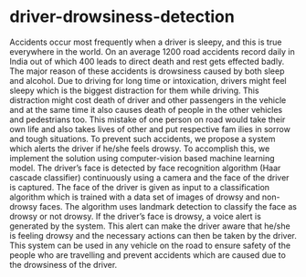 # driver-drowsiness-detection
Accidents occur most frequently when a driver is sleepy, and this is true everywhere in the world. On an average 1200 road accidents record daily in India out of which 400 leads to direct death and rest gets effected badly. The major reason of these accidents is drowsiness caused by both sleep and alcohol. Due to driving for long time or intoxication, drivers might feel sleepy which is the biggest distraction for them while driving. This distraction might cost death of driver and other passengers in the vehicle and at the same time it also causes death of people in the other vehicles and pedestrians too. This mistake of one person on road would take their own life and also takes lives of other and put respective fam 	ilies in sorrow and tough situations. 
To prevent such accidents, we propose a system which alerts the driver if he/she feels drowsy. To accomplish this, we implement the solution using computer-vision based machine learning model. The driver’s face is detected by face recognition algorithm (Haar cascade classifier) continuously using a camera and the face of the driver is captured. The face of the driver is given as input to a classification algorithm which is trained with a data set of images of drowsy and non-drowsy faces. The algorithm uses landmark detection to classify the face as drowsy or not drowsy. If the driver’s face is drowsy, a voice alert is generated by the system. This alert can make the driver aware that he/she is feeling drowsy and the necessary actions can then be taken by the driver. This system can be used in any vehicle on the road to ensure safety of the people who are travelling and prevent accidents which are caused due to the drowsiness of the driver.
